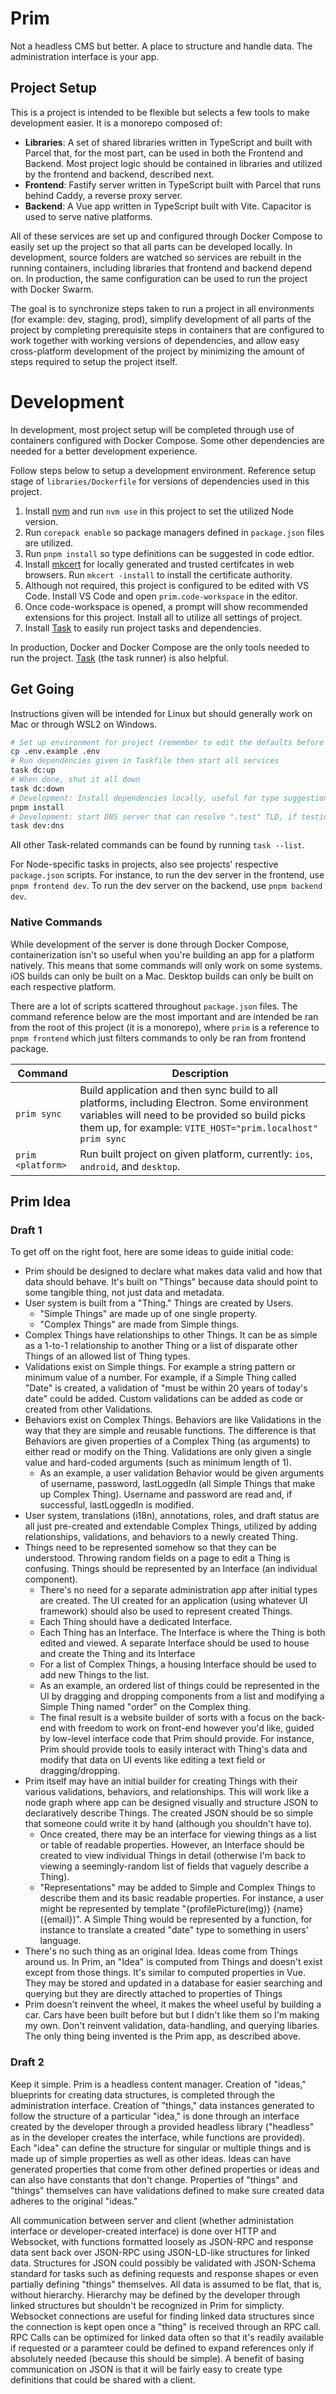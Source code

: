 # Prim

Not a headless CMS but better. A place to structure and handle data. The administration interface is your app.

## Project Setup

This is a project is intended to be flexible but selects a few tools to make development easier. It is a monorepo composed of:

- **Libraries**: A set of shared libraries written in TypeScript and built with Parcel that, for the most part, can be used in both the Frontend and Backend. Most project logic should be contained in libraries and utilized by the frontend and backend, described next.
- **Frontend**: Fastify server written in TypeScript built with Parcel that runs behind Caddy, a reverse proxy server.
- **Backend**: A Vue app written in TypeScript built with Vite. Capacitor is used to serve native platforms.

All of these services are set up and configured through Docker Compose to easily set up the project so that all parts can be developed locally. In development, source folders are watched so services are rebuilt in the running containers, including libraries that frontend and backend depend on. In production, the same configuration can be used to run the project with Docker Swarm.

The goal is to synchronize steps taken to run a project in all environments (for example: dev, staging, prod), simplify development of all parts of the project by completing prerequisite steps in containers that are configured to work together with working versions of dependencies, and allow easy cross-platform development of the project by minimizing the amount of steps required to setup the project itself.

# Development

In development, most project setup will be completed through use of containers configured with Docker Compose. Some other dependencies are needed for a better development experience.

Follow steps below to setup a development environment. Reference setup stage of `libraries/Dockerfile` for versions of dependencies used in this project.

1. Install [nvm](https://github.com/nvm-sh/nvm) and run `nvm use` in this project to set the utilized Node version.
2. Run `corepack enable` so package managers defined in `package.json` files are utilized.
3. Run `pnpm install` so type definitions can be suggested in code edtior.
4. Install [mkcert](https://github.com/FiloSottile/mkcert) for locally generated and trusted certifcates in web browsers. Run `mkcert -install` to install the certificate authority.
5. Although not required, this project is configured to be edited with VS Code. Install VS Code and open `prim.code-workspace` in the editor.
6. Once code-workspace is opened, a prompt will show recommended extensions for this project. Install all to utilize all settings of project.
7. Install [Task](https://github.com/go-task/task) to easily run project tasks and dependencies.

In production, Docker and Docker Compose are the only tools needed to run the project. [Task](https://github.com/go-task/task) (the task runner) is also helpful.

## Get Going

Instructions given will be intended for Linux but should generally work on Mac or through WSL2 on Windows.

```bash
# Set up environment for project (remember to edit the defaults before running)
cp .env.example .env
# Run dependencies given in Taskfile then start all services
task dc:up
# When done, shut it all down
task dc:down
# Development: Install dependencies locally, useful for type suggestions with editor
pnpm install
# Development: start DNS server that can resolve ".test" TLD, if testing locally on multiple devices
task dev:dns
```

All other Task-related commands can be found by running `task --list`.

For Node-specific tasks in projects, also see projects' respective `package.json` scripts. For instance, to run the dev server in the frontend, use `pnpm frontend dev`. To run the dev server on the backend, use `pnpm backend dev`.

### Native Commands

While development of the server is done through Docker Compose, containerization isn't so useful when you're building an app for a platform natively. This means that some commands will only work on some systems. iOS builds can only be built on a Mac. Desktop builds can only be built on each respective platform.

There are a lot of scripts scattered throughout `package.json` files. The command reference below are the most important and are intended be ran from the root of this project (it is a monorepo), where `prim` is a reference to `pnpm frontend` which just filters commands to only be ran from frontend package.

Command | Description
--- | ---
`prim sync` | Build application and then sync build to all platforms, including Electron. Some environment variables will need to be provided so build picks them up, for example: `VITE_HOST="prim.localhost" prim sync` 
`prim <platform>` | Run built project on given platform, currently: `ios`, `android`, and `desktop`.

## Prim Idea

### Draft 1

To get off on the right foot, here are some ideas to guide initial code:

- Prim should be designed to declare what makes data valid and how that data should behave. It's built on "Things" because data should point to some tangible thing, not just data and metadata.
- User system is built from a "Thing." Things are created by Users.
  - "Simple Things" are made up of one single property.
  - "Complex Things" are made from Simple things.
- Complex Things have relationships to other Things. It can be as simple as a 1-to-1 relationship to another Thing or a list of disparate other Things of an allowed list of Thing types.
- Validations exist on Simple things. For example a string pattern or minimum value of a number. For example, if a Simple Thing called "Date" is created, a validation of "must be within 20 years of today's date" could be added. Custom validations can be added as code or created from other Validations.
- Behaviors exist on Complex Things. Behaviors are like Validations in the way that they are simple and reusable functions. The difference is that Behaviors are given properties of a Complex Thing (as arguments) to either read or modify on the Thing. Validations are only given a single value and hard-coded arguments (such as minimum length of 1).
  - As an example, a user validation Behavior would be given arguments of username, password, lastLoggedIn (all Simple Things that make up Complex Thing). Username and password are read and, if successful, lastLoggedIn is modified.
- User system, translations (i18n), annotations, roles, and draft status are all just pre-created and extendable Complex Things, utilized by adding relationships, validations, and behaviors to a newly created Thing.
- Things need to be represented somehow so that they can be understood. Throwing random fields on a page to edit a Thing is confusing. Things should be represented by an Interface (an individual component).
  - There's no need for a separate administration app after initial types are created. The UI created for an application (using whatever UI framework) should also be used to represent created Things.
  - Each Thing should have a dedicated Interface.
  - Each Thing has an Interface. The Interface is where the Thing is both edited and viewed. A separate Interface should be used to house and create the Thing and its Interface
  - For a list of Complex Things, a housing Interface should be used to add new Things to the list.
  - As an example, an ordered list of things could be represented in the UI by dragging and dropping components from a list and modifying a Simple Thing named "order" on the Complex thing.
  - The final result is a website builder of sorts with a focus on the back-end with freedom to work on front-end however you'd like, guided by low-level interface code that Prim should provide. For instance, Prim should provide tools to easily interact with Thing's data and modify that data on UI events like editing a text field or dragging/dropping.
- Prim itself may have an initial builder for creating Things with their various validations, behaviors, and relationships. This will work like a node graph where app can be designed visually and structure JSON to declaratively describe Things. The created JSON should be so simple that someone could write it by hand (although you shouldn't have to).
  - Once created, there may be an interface for viewing things as a list or table of readable properties. However, an Interface should be created to view individual Things in detail (otherwise I'm back to viewing a seemingly-random list of fields that vaguely describe a Thing).
  - "Representations" may be added to Simple and Complex Things to describe them and its basic readable properties. For instance, a user might be represented by template "{profilePicture(img)} {name} ({email})". A Simple Thing would be represented by a function, for instance to translate a created "date" type to something in users' language.
- There's no such thing as an original Idea. Ideas come from Things around us. In Prim, an "Idea" is computed from Things and doesn't exist except from those things. It's similar to computed properties in Vue. They may be stored and updated in a database for easier searching and querying but they are directly attached to properties of Things
- Prim doesn't reinvent the wheel, it makes the wheel useful by building a car. Cars have been built before but but I didn't like them so I'm making my own. Don't reinvent validation, data-handling, and querying libaries. The only thing being invented is the Prim app, as described above.

### Draft 2

Keep it simple. Prim is a headless content manager. Creation of "ideas," blueprints for creating data structures, is completed through the administration interface. Creation of "things," data instances generated to follow the structure of a particular "idea," is done through an interface created by the developer through a provided headless library ("headless" as in the developer creates the interface, while functions are provided). Each "idea" can define the structure for singular or multiple things and is made up of simple properties as well as other ideas. Ideas can have generated properties that come from other defined properties or ideas and can also have constants that don't change. Properties of "things" and "things" themselves can have validations defined to make sure created data adheres to the original "ideas."

All communication between server and client (whether administation interface or developer-created interface) is done over HTTP and Websocket, with functions formatted loosely as JSON-RPC and response data sent back over JSON-RPC using JSON-LD-like structures for linked data. Structures for JSON could possibly be validated with JSON-Schema standard for tasks such as defining requests and response shapes or even partially defining "things" themselves. All data is assumed to be flat, that is, without hierarchy. Hierarchy may be defined by the developer through linked structures but shouldn't be recognized in Prim for simplicty. Websocket connections are useful for finding linked data structures since the connection is kept open once a "thing" is received through an RPC call. RPC Calls can be optimized for linked data often so that it's readily available if requested or a paramteer could be defined to expand references only if absolutely needed (because this should be simple). A benefit of basing communication on JSON is that it will be fairly easy to create type definitions that could be shared with a client.
